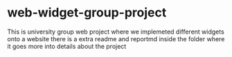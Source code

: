 # web-widget-group-project
This is university group web project where we implemeted different widgets onto a website 
there is a extra readme and reportmd inside the folder where it goes more into details about the project 
